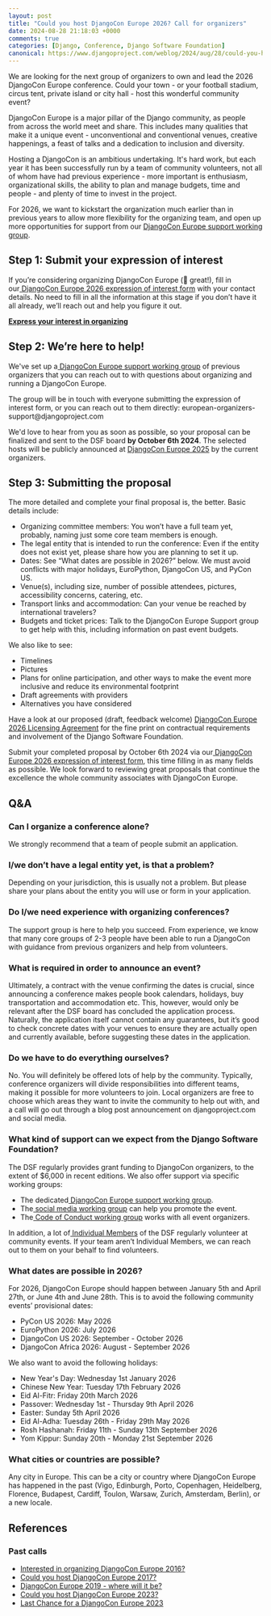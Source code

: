 ```yaml
---
layout: post
title: "Could you host DjangoCon Europe 2026? Call for organizers"
date: 2024-08-28 21:18:03 +0000
comments: true
categories: [Django, Conference, Django Software Foundation]
canonical: https://www.djangoproject.com/weblog/2024/aug/28/could-you-host-djangocon-europe-2026-cfp/
---
```


We are looking for the next group of organizers to own and lead the 2026 DjangoCon Europe conference. Could your town - or your football stadium, circus tent, private island or city hall - host this wonderful community event?

<!-- more -->

DjangoCon Europe is a major pillar of the Django community, as people from across the world meet and share. This includes many qualities that make it a unique event - unconventional and conventional venues, creative happenings, a feast of talks and a dedication to inclusion and diversity.

Hosting a DjangoCon is an ambitious undertaking. It's hard work, but each year it has been successfully run by a team of community volunteers, not all of whom have had previous experience - more important is enthusiasm, organizational skills, the ability to plan and manage budgets, time and people - and plenty of time to invest in the project.

For 2026, we want to kickstart the organization much earlier than in previous years to allow more flexibility for the organizing team, and open up more opportunities for support from our [DjangoCon Europe support working group](https://github.com/django/dsf-working-groups/blob/main/active/dceu.md).

## Step 1: Submit your expression of interest

If you’re considering organizing DjangoCon Europe (🙌 great!), fill in our[ DjangoCon Europe 2026 expression of interest form](https://docs.google.com/forms/d/e/1FAIpQLSf_uFodt6nHghd7uCpQnaCVVT2Rcc2-53c7NTG59iGSFCcxYw/viewform) with your contact details. No need to fill in all the information at this stage if you don’t have it all already, we’ll reach out and help you figure it out.

[**Express your interest in organizing**](https://docs.google.com/forms/d/e/1FAIpQLSf_uFodt6nHghd7uCpQnaCVVT2Rcc2-53c7NTG59iGSFCcxYw/viewform)

## Step 2: We’re here to help!

We've set up a[ DjangoCon Europe support working group](https://github.com/django/dsf-working-groups/blob/main/active/dceu.md) of previous organizers that you can reach out to with questions about organizing and running a DjangoCon Europe.

The group will be in touch with everyone submitting the expression of interest form, or you can reach out to them directly: european-organizers-support\@djangoproject.com

We'd love to hear from you as soon as possible, so your proposal can be finalized and sent to the DSF board **by October 6th 2024**. The selected hosts will be publicly announced at [DjangoCon Europe 2025](https://2025.djangocon.eu/) by the current organizers.

## Step 3: Submitting the proposal

The more detailed and complete your final proposal is, the better. Basic details include:

- Organizing committee members: You won’t have a full team yet, probably, naming just some core team members is enough.
- The legal entity that is intended to run the conference: Even if the entity does not exist yet, please share how you are planning to set it up.
- Dates: See “What dates are possible in 2026?” below. We must avoid conflicts with major holidays, EuroPython, DjangoCon US, and PyCon US.
- Venue(s), including size, number of possible attendees, pictures, accessibility concerns, catering, etc.
- Transport links and accommodation: Can your venue be reached by international travelers?
- Budgets and ticket prices: Talk to the DjangoCon Europe Support group to get help with this, including information on past event budgets.

We also like to see:

- Timelines
- Pictures
- Plans for online participation, and other ways to make the event more inclusive and reduce its environmental footprint
- Draft agreements with providers
- Alternatives you have considered

Have a look at our proposed (draft, feedback welcome) [DjangoCon Europe 2026 Licensing Agreement](https://docs.google.com/document/d/1hegUjHc-ifEN9W9VI-8ekOZFHXkBOKY1FOeREgeD1JE/edit?usp=sharing) for the fine print on contractual requirements and involvement of the Django Software Foundation.

Submit your completed proposal by October 6th 2024 via our[ DjangoCon Europe 2026 expression of interest form](https://docs.google.com/forms/d/e/1FAIpQLSf_uFodt6nHghd7uCpQnaCVVT2Rcc2-53c7NTG59iGSFCcxYw/viewform?usp=sf_link), this time filling in as many fields as possible. We look forward to reviewing great proposals that continue the excellence the whole community associates with DjangoCon Europe.

## Q\&A

### Can I organize a conference alone?

We strongly recommend that a team of people submit an application.

### I/we don’t have a legal entity yet, is that a problem?

Depending on your jurisdiction, this is usually not a problem. But please share your plans about the entity you will use or form in your application.

### Do I/we need experience with organizing conferences?

The support group is here to help you succeed. From experience, we know that many core groups of 2-3 people have been able to run a DjangoCon with guidance from previous organizers and help from volunteers.

### What is required in order to announce an event?

Ultimately, a contract with the venue confirming the dates is crucial, since announcing a conference makes people book calendars, holidays, buy transportation and accommodation etc. This, however, would only be relevant after the DSF board has concluded the application process. Naturally, the application itself cannot contain any guarantees, but it’s good to check concrete dates with your venues to ensure they are actually open and currently available, before suggesting these dates in the application.

### Do we have to do everything ourselves?

No. You will definitely be offered lots of help by the community. Typically, conference organizers will divide responsibilities into different teams, making it possible for more volunteers to join. Local organizers are free to choose which areas they want to invite the community to help out with, and a call will go out through a blog post announcement on djangoproject.com and social media.

### What kind of support can we expect from the Django Software Foundation?

The DSF regularly provides grant funding to DjangoCon organizers, to the extent of $6,000 in recent editions. We also offer support via specific working groups:

- The dedicated[ DjangoCon Europe support working group](https://github.com/django/dsf-working-groups/blob/main/active/dceu.md).
- The[ social media working group](https://github.com/django/dsf-working-groups/blob/main/active/social-media.md) can help you promote the event.
- The[ Code of Conduct working group](https://github.com/django/dsf-working-groups/blob/main/active/code-of-conduct.md) works with all event organizers.

In addition, a lot of[ Individual Members](https://www.djangoproject.com/foundation/individual-members/) of the DSF regularly volunteer at community events. If your team aren’t Individual Members, we can reach out to them on your behalf to find volunteers.

### What dates are possible in 2026?

For 2026, DjangoCon Europe should happen between January 5th and April 27th, or June 4th and June 28th. This is to avoid the following community events’ provisional dates:

- PyCon US 2026: May 2026
- EuroPython 2026: July 2026
- DjangoCon US 2026: September - October 2026
- DjangoCon Africa 2026: August - September 2026

We also want to avoid the following holidays:

- New Year's Day: Wednesday 1st January 2026
- Chinese New Year: Tuesday 17th February 2026
- Eid Al-Fitr: Friday 20th March 2026
- Passover: Wednesday 1st - Thursday 9th April 2026
- Easter: Sunday 5th April 2026
- Eid Al-Adha: Tuesday 26th - Friday 29th May 2026
- Rosh Hashanah: Friday 11th - Sunday 13th September 2026
- Yom Kippur: Sunday 20th - Monday 21st September 2026

### What cities or countries are possible?

Any city in Europe. This can be a city or country where DjangoCon Europe has happened in the past (Vigo, Edinburgh, Porto, Copenhagen, Heidelberg, Florence, Budapest, Cardiff, Toulon, Warsaw, Zurich, Amsterdam, Berlin), or a new locale.

## References

### Past calls

- [Interested in organizing DjangoCon Europe 2016?](https://www.djangoproject.com/weblog/2015/may/18/interested-organizing-djangocon-europe-2016/)
- [Could you host DjangoCon Europe 2017?](https://www.djangoproject.com/weblog/2016/mar/04/host-djangocon-europe-2017/)
- [DjangoCon Europe 2019 - where will it be?](https://www.djangoproject.com/weblog/2018/may/10/djangocon-europe-2019-where-will-it-be/)
- [Could you host DjangoCon Europe 2023?](https://www.djangoproject.com/weblog/2022/feb/03/could-you-host-djangocon-europe-2023/)
- [Last Chance for a DjangoCon Europe 2023](https://www.djangoproject.com/weblog/2022/jun/12/last-chance-for-a-djangocon-europe-2023/)
